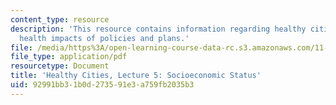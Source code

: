 ```yaml
---
content_type: resource
description: 'This resource contains information regarding healthy cities: Assessing
  health impacts of policies and plans.'
file: /media/https%3A/open-learning-course-data-rc.s3.amazonaws.com/11-s941-healthy-cities-assessing-health-impacts-of-policies-and-plans-spring-2016/92991bb31b0d273591e3a759fb2035b3_MIT11_S941S16_Lec5.pdf
file_type: application/pdf
resourcetype: Document
title: 'Healthy Cities, Lecture 5: Socioeconomic Status'
uid: 92991bb3-1b0d-2735-91e3-a759fb2035b3
---
```

